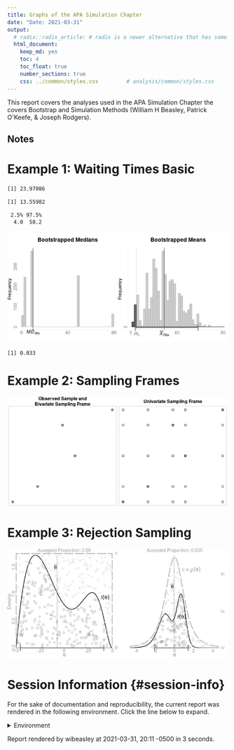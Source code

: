 ```yaml
---
title: Graphs of the APA Simulation Chapter
date: "Date: 2021-03-31"
output:
  # radix::radix_article: # radix is a newer alternative that has some advantages over `html_document`.
  html_document:
    keep_md: yes
    toc: 4
    toc_float: true
    number_sections: true
    css: ../common/styles.css         # analysis/common/styles.css
---
```


This report covers the analyses used in the APA Simulation Chapter the covers Bootstrap and Simulation Methods (William H Beasley, Patrick O'Keefe, & Joseph Rodgers).

<!--  Set the working directory to the repository's base directory; this assumes the report is nested inside of two directories.-->


<!-- Set the report-wide options, and point to the external code file. -->


<!-- Load 'sourced' R files.  Suppress the output when loading sources. -->


<!-- Load packages, or at least verify they're available on the local machine.  Suppress the output when loading packages. -->


<!-- Load any global functions and variables declared in the R file.  Suppress the output. -->


<!-- Declare any global functions specific to a Rmd output.  Suppress the output. -->


<!-- Load the datasets.   -->


<!-- Tweak the datasets.   -->


Notes
---------------------------------------------------------------------------


Example 1: Waiting Times Basic 
===========================================================================


```
[1] 23.97086
```

```
[1] 13.55982
```

```
 2.5% 97.5% 
  4.0  58.2 
```

![](figure-png/waiting-times-basic-1.png)<!-- -->

```
[1] 0.033
```

Example 2: Sampling Frames 
===========================================================================

![](figure-png/sampling-frame-1.png)<!-- -->

Example 3: Rejection Sampling
===========================================================================

![](figure-png/rejection-sampling-1.png)<!-- -->

Session Information {#session-info}
===========================================================================

For the sake of documentation and reproducibility, the current report was rendered in the following environment.  Click the line below to expand.

<details>
  <summary>Environment <span class="glyphicon glyphicon-plus-sign"></span></summary>

```
─ Session info ───────────────────────────────────────────────────────────────
 setting  value                       
 version  R version 4.0.4 (2021-02-15)
 os       Ubuntu 20.04.2 LTS          
 system   x86_64, linux-gnu           
 ui       X11                         
 language (EN)                        
 collate  en_US.UTF-8                 
 ctype    en_US.UTF-8                 
 tz       America/Chicago             
 date     2021-03-31                  

─ Packages ───────────────────────────────────────────────────────────────────
 package     * version date       lib source        
 assertthat    0.2.1   2019-03-21 [1] CRAN (R 4.0.0)
 bslib         0.2.4   2021-01-25 [1] CRAN (R 4.0.3)
 cachem        1.0.4   2021-02-13 [1] CRAN (R 4.0.3)
 callr         3.5.1   2020-10-13 [1] CRAN (R 4.0.3)
 cli           2.3.1   2021-02-23 [1] CRAN (R 4.0.4)
 crayon        1.4.1   2021-02-08 [1] CRAN (R 4.0.3)
 DBI           1.1.1   2021-01-15 [1] CRAN (R 4.0.3)
 debugme       1.1.0   2017-10-22 [1] CRAN (R 4.0.0)
 desc          1.3.0   2021-03-05 [1] CRAN (R 4.0.4)
 devtools      2.3.2   2020-09-18 [1] CRAN (R 4.0.2)
 digest        0.6.27  2020-10-24 [1] CRAN (R 4.0.3)
 dplyr         1.0.5   2021-03-05 [1] CRAN (R 4.0.4)
 ellipsis      0.3.1   2020-05-15 [1] CRAN (R 4.0.0)
 evaluate      0.14    2019-05-28 [1] CRAN (R 4.0.0)
 fansi         0.4.2   2021-01-15 [1] CRAN (R 4.0.3)
 fastmap       1.1.0   2021-01-25 [1] CRAN (R 4.0.3)
 fs            1.5.0   2020-07-31 [1] CRAN (R 4.0.2)
 generics      0.1.0   2020-10-31 [1] CRAN (R 4.0.3)
 glue          1.4.2   2020-08-27 [1] CRAN (R 4.0.2)
 highr         0.8     2019-03-20 [1] CRAN (R 4.0.0)
 htmltools     0.5.1.1 2021-01-22 [1] CRAN (R 4.0.3)
 import        1.2.0   2020-09-24 [1] CRAN (R 4.0.2)
 jquerylib     0.1.3   2020-12-17 [1] CRAN (R 4.0.3)
 jsonlite      1.7.2   2020-12-09 [1] CRAN (R 4.0.3)
 knitr       * 1.31    2021-01-27 [1] CRAN (R 4.0.3)
 lifecycle     1.0.0   2021-02-15 [1] CRAN (R 4.0.4)
 magrittr      2.0.1   2020-11-17 [1] CRAN (R 4.0.3)
 memoise       2.0.0   2021-01-26 [1] CRAN (R 4.0.3)
 pillar        1.5.1   2021-03-05 [1] CRAN (R 4.0.4)
 pkgbuild      1.2.0   2020-12-15 [1] CRAN (R 4.0.3)
 pkgconfig     2.0.3   2019-09-22 [1] CRAN (R 4.0.0)
 pkgload       1.2.0   2021-02-23 [1] CRAN (R 4.0.4)
 prettyunits   1.1.1   2020-01-24 [1] CRAN (R 4.0.0)
 processx      3.5.0   2021-03-23 [1] CRAN (R 4.0.4)
 ps            1.6.0   2021-02-28 [1] CRAN (R 4.0.4)
 purrr         0.3.4   2020-04-17 [1] CRAN (R 4.0.0)
 R6            2.5.0   2020-10-28 [1] CRAN (R 4.0.3)
 remotes       2.2.0   2020-07-21 [1] CRAN (R 4.0.2)
 rlang         0.4.10  2020-12-30 [1] CRAN (R 4.0.3)
 rmarkdown     2.7     2021-02-19 [1] CRAN (R 4.0.4)
 rprojroot     2.0.2   2020-11-15 [1] CRAN (R 4.0.3)
 sass          0.3.1   2021-01-24 [1] CRAN (R 4.0.3)
 sessioninfo   1.1.1   2018-11-05 [1] CRAN (R 4.0.0)
 stringi       1.5.3   2020-09-09 [1] CRAN (R 4.0.2)
 stringr       1.4.0   2019-02-10 [1] CRAN (R 4.0.0)
 testthat      3.0.2   2021-02-14 [1] CRAN (R 4.0.4)
 tibble        3.1.0   2021-02-25 [1] CRAN (R 4.0.4)
 tidyselect    1.1.0   2020-05-11 [1] CRAN (R 4.0.0)
 usethis       2.0.1   2021-02-10 [1] CRAN (R 4.0.3)
 utf8          1.2.1   2021-03-12 [1] CRAN (R 4.0.4)
 vctrs         0.3.6   2020-12-17 [1] CRAN (R 4.0.3)
 withr         2.4.1   2021-01-26 [1] CRAN (R 4.0.3)
 xfun          0.22    2021-03-11 [1] CRAN (R 4.0.4)
 yaml          2.2.1   2020-02-01 [1] CRAN (R 4.0.0)

[1] /home/wibeasley/R/x86_64-pc-linux-gnu-library/4.0
[2] /usr/local/lib/R/site-library
[3] /usr/lib/R/site-library
[4] /usr/lib/R/library
```
</details>



Report rendered by wibeasley at 2021-03-31, 20:11 -0500 in 3 seconds.
